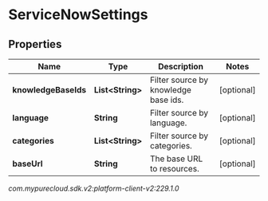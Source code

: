 # ServiceNowSettings


## Properties

| Name | Type | Description | Notes |
| ------------ | ------------- | ------------- | ------------- |
| **knowledgeBaseIds** | **List&lt;String&gt;** | Filter source by knowledge base ids. |  [optional] |
| **language** | **String** | Filter source by language. |  [optional] |
| **categories** | **List&lt;String&gt;** | Filter source by categories. |  [optional] |
| **baseUrl** | **String** | The base URL to resources. |  [optional] |




_com.mypurecloud.sdk.v2:platform-client-v2:229.1.0_
